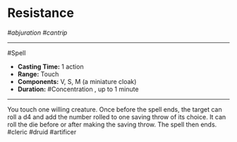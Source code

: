 # Resistance
*#abjuration #cantrip*
___ 
#Spell
- **Casting Time:** 1 action
- **Range:** Touch
- **Components:** V, S, M (a miniature cloak)
- **Duration:** #Concentration , up to 1 minute
---
You touch one willing creature. Once before the spell ends, the target can roll a d4 and add the number rolled to one saving throw of its choice. It can roll the die before or after making the saving throw. The spell then ends.
#cleric
#druid
#artificer